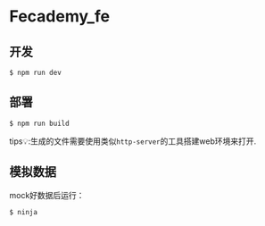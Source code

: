 # Fecademy_fe

## 开发

`$ npm run dev`

## 部署

`$ npm run build`

tips💡:生成的文件需要使用类似`http-server`的工具搭建web环境来打开.

## 模拟数据

mock好数据后运行：

`$ ninja`
